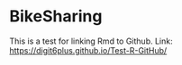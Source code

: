 # BikeSharing
This is a test for linking Rmd to Github.
Link: https://digit6plus.github.io/Test-R-GitHub/
